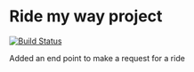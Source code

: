 # Ride my way project
[![Build Status](https://travis-ci.org/Njaya2019/Ride-My-Way.svg?branch=endpointMakeRequest)](https://travis-ci.org/Njaya2019/Ride-My-Way)


Added an end point to make a request for a ride

